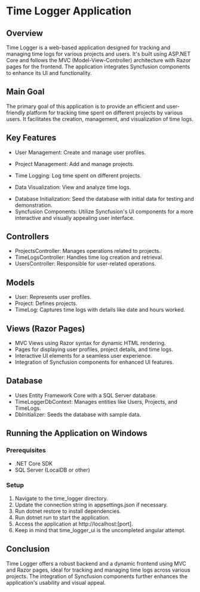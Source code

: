 # Time Logger Application

## Overview
Time Logger is a web-based application designed for tracking and managing time logs for various projects and users. It's built using ASP.NET Core and follows the MVC (Model-View-Controller) architecture with Razor pages for the frontend. The application integrates Syncfusion components to enhance its UI and functionality.


## Main Goal
The primary goal of this application is to provide an efficient and user-friendly platform for tracking time spent on different projects by various users. It facilitates the creation, management, and visualization of time logs.


## Key Features

* User Management: Create and manage user profiles.
- Project Management: Add and manage projects.
* Time Logging: Log time spent on different projects.
- Data Visualization: View and analyze time logs.
* Database Initialization: Seed the database with initial data for testing and demonstration.
* Syncfusion Components: Utilize Syncfusion's UI components for a more interactive and visually appealing user interface.


## Controllers

- ProjectsController: Manages operations related to projects.
- TimeLogsController: Handles time log creation and retrieval.
- UsersController: Responsible for user-related operations.


## Models

- User: Represents user profiles.
- Project: Defines projects.
- TimeLog: Captures time logs with details like date and hours worked.


## Views (Razor Pages)

- MVC Views using Razor syntax for dynamic HTML rendering.
- Pages for displaying user profiles, project details, and time logs.
- Interactive UI elements for a seamless user experience.
- Integration of Syncfusion components for enhanced UI features.


## Database

- Uses Entity Framework Core with a SQL Server database.
- TimeLoggerDbContext: Manages entities like Users, Projects, and TimeLogs.
- DbInitializer: Seeds the database with sample data.


## Running the Application on Windows
 ### Prerequisites
- .NET Core SDK
- SQL Server (LocalDB or other)


### Setup

1. Navigate to the time_logger directory.
2. Update the connection string in appsettings.json if necessary.
3. Run dotnet restore to install dependencies.
4. Run dotnet run to start the application.
5. Access the application at http://localhost:[port].
6. Keep in mind that time_logger_ui is the uncompleted angular attempt.


## Conclusion

Time Logger offers a robust backend and a dynamic frontend using MVC and Razor pages, ideal for tracking and managing time logs across various projects. The integration of Syncfusion components further enhances the application's usability and visual appeal.
